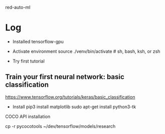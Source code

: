 red-auto-ml



# Log

- Installed tensorflow-gpu

- Activate environment
    source ./venv/bin/activate  # sh, bash, ksh, or zsh


- Try first tutorial

## Train your first neural network: basic classification

https://www.tensorflow.org/tutorials/keras/basic_classification

- Install
    pip3 install matplotlib
    sudo apt-get install python3-tk 

COCO API installation

cp -r pycocotools ~/dev/tensorflow/models/research